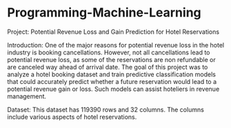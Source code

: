 # Programming-Machine-Learning

Project:
Potential Revenue Loss and Gain Prediction for Hotel Reservations

Introduction:
One of the major reasons for potential revenue loss in the hotel industry is booking cancellations. However, not all cancellations lead to potential revenue loss, as some of the reservations are non refundable or are canceled way ahead of arrival date.
The goal of this project was to analyze a hotel booking dataset and train predictive classification
models that could accurately predict whether a future reservation would lead to a potential revenue
gain or loss. Such models can assist hoteliers in revenue management.

Dataset:
This dataset has 119390 rows and 32 columns. The columns include various aspects of hotel reservations.

